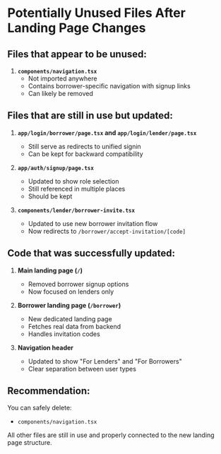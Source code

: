 # Potentially Unused Files After Landing Page Changes

## Files that appear to be unused:

1. **`components/navigation.tsx`**
   - Not imported anywhere
   - Contains borrower-specific navigation with signup links
   - Can likely be removed

## Files that are still in use but updated:

1. **`app/login/borrower/page.tsx` and `app/login/lender/page.tsx`**
   - Still serve as redirects to unified signin
   - Can be kept for backward compatibility

2. **`app/auth/signup/page.tsx`**
   - Updated to show role selection
   - Still referenced in multiple places
   - Should be kept

3. **`components/lender/borrower-invite.tsx`**
   - Updated to use new borrower invitation flow
   - Now redirects to `/borrower/accept-invitation/[code]`

## Code that was successfully updated:

1. **Main landing page (`/`)**
   - Removed borrower signup options
   - Now focused on lenders only

2. **Borrower landing page (`/borrower`)**
   - New dedicated landing page
   - Fetches real data from backend
   - Handles invitation codes

3. **Navigation header**
   - Updated to show "For Lenders" and "For Borrowers"
   - Clear separation between user types

## Recommendation:

You can safely delete:
- `components/navigation.tsx`

All other files are still in use and properly connected to the new landing page structure.